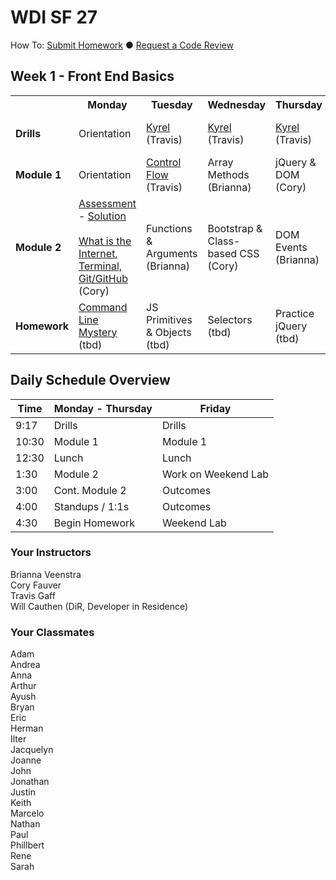 # WDI SF 27

How To: <a href="https://github.com/SF-WDI-LABS/shared_modules/blob/master/how-to/homework-submission.md" target="blank">Submit Homework</a> ● <a href="https://github.com/SF-WDI-LABS/shared_modules/blob/master/how-to/request-a-code-review.md" target="blank">Request a Code Review</a>

## Week 1 - Front End Basics
<table>
  <tr>
    <th><!-- BLANK --></th>
    <th>Monday</th>
    <th>Tuesday</th>
    <th>Wednesday</th>
    <th>Thursday</th>
    <th>Friday</th>
  </tr>
  <tr>
    <td><strong>Drills</strong></td>
    <td> <!-- Week 1 - Monday Drill -->
      Orientation
    </td>
    <td> <!-- Week 1 - Tuesday Drill -->
      <a href="https://github.com/sf-wdi-27-28/kyrel">Kyrel</a>
      (Travis)
    </td>
    <td> <!-- Week 1 - Wednesday Drill -->
      <a href="https://github.com/sf-wdi-27-28/kyrel">Kyrel</a>
      (Travis)
    </td>
    <td> <!-- Week 1 - Thursday Drill -->
      <a href="https://github.com/sf-wdi-27-28/kyrel">Kyrel</a>
      (Travis)
    </td>
    <td> <!-- Week 1 - Friday Review -->
      <a href="https://github.com/sf-wdi-27-28/kyrel">Extend Kyrel</a>
      (Travis)
    </td>
  </tr>
  <tr>
    <td><strong>Module 1</strong></td>
    <td> <!-- Week 1 - Monday Morning Module -->
      Orientation
    </td>
    <td> <!-- Week 1 - Tuesday Morning Module -->
      <a href="https://github.com/SF-WDI-LABS/shared_modules/tree/master/01-front-end-basics/js-control-flow/25">Control Flow</a>
      (Travis)
    </td>
    <td> <!-- Week 1 - Wednesday Morning Module -->
      Array Methods
      (Brianna)
    </td>
    <td> <!-- Week 1 - Thursday Morning Module -->
      jQuery &amp; DOM
      (Cory)
    </td>
    <td> <!-- Week 1 - Friday Morning Module -->
      Review
      (Team)
    </td>
  </tr>
  <tr>
    <td><strong>Module 2</strong></td>
    <td> <!-- Week 1 - Monday Afternoon Module -->
      <a href="https://github.com/SF-WDI-LABS/shared_modules/tree/master/assessments/27-28/day-01">Assessment</a> - <a href="https://github.com/SF-WDI-LABS/shared_modules/blob/master/assessments/27-28/day-01/solutions.md">Solution</a>
      <br><br>
      <a href="https://github.com/SF-WDI-LABS/shared_modules/tree/master/01-front-end-basics/how-the-internet-works/27-28">What is the Internet, Terminal, Git/GitHub</a>
      (Cory)
    </td>
    <td> <!-- Week 1 - Tuesday Afternoon Module -->
      Functions & Arguments
      (Brianna)
    </td>
    <td> <!-- Week 1 - Wednesday Afternoon Module -->
      Bootstrap &amp; Class-based CSS
      (Cory)
    </td>
    <td> <!-- Week 1 - Thursday Afternoon Module -->
      DOM Events
      (Brianna)
    </td>
    <td> <!-- Week 1 - Friday Afternoon / Weekend Lab -->
      Tic-Tac-Toe Weekend Lab
      <br><br>
      Outcomes
    </td>
  </tr>
  <tr>
    <td><strong>Homework</strong></td>
    <td> <!-- Week 1 - Monday Homework -->
      <a href="https://github.com/SF-WDI-LABS/shared_modules/tree/master/homework/27-28/week-01">Command Line Mystery</a>
      (tbd)
    </td>
    <td> <!-- Week 1 - Tuesday Homework -->
      JS Primitives & Objects
      (tbd)
    </td>
    <td> <!-- Week 1 - Wednesday Homework -->
      Selectors
      (tbd)
    </td>
    <td> <!-- Week 1 - Thursday Homework -->
      Practice jQuery
      (tbd)
    </td>
    <td> <!-- Week 1 - Friday -->
      <!-- BLANK -->
    </td>
  </tr>
</table>


## Daily Schedule Overview

Time | Monday - Thursday | Friday |
----- | -------- | -----
9:17  | Drills | Drills
10:30 | Module 1 | Module 1
12:30 | Lunch | Lunch
1:30 | Module 2 | Work on Weekend Lab
3:00 | Cont. Module 2 | Outcomes
4:00 | Standups / 1:1s | Outcomes
4:30 | Begin Homework | Weekend Lab

### Your Instructors
Brianna Veenstra <br>
Cory Fauver <br>
Travis Gaff <br>
Will Cauthen (DiR, Developer in Residence)

### Your Classmates
Adam <br>
Andrea <br>
Anna <br>
Arthur <br>
Ayush <br>
Bryan <br>
Eric <br>
Herman <br>
Ilter <br>
Jacquelyn <br>
Joanne <br>
John <br>
Jonathan <br>
Justin <br>
Keith <br>
Marcelo <br>
Nathan <br>
Paul <br>
Phillbert <br>
Rene <br>
Sarah <br>

